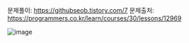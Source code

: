 문제풀이: https://githubseob.tistory.com/7
문제출처: https://programmers.co.kr/learn/courses/30/lessons/12969

![image](https://user-images.githubusercontent.com/83795383/128042335-5bb63ccf-0964-4596-a647-adf9d1c76377.png)
